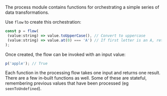 The process module contains functions for orchestrating a simple series of data transformations. 

Use `flow` to create this orchestration:

```js
const p = flow(
 (value:string) => value.toUpperCase(), // Convert to uppercase
 (value:string) => value.at(0) === 'A') // If first letter is an A, return true
);
```

Once created, the flow can be invoked with an input value:
```js
p('apple'); // True
```

Each function in the processing flow takes one input and returns one result. There are a few in-built functions as well. Some of these are stateful, remembering previous values that have been processed (eg `seenToUndefined`).